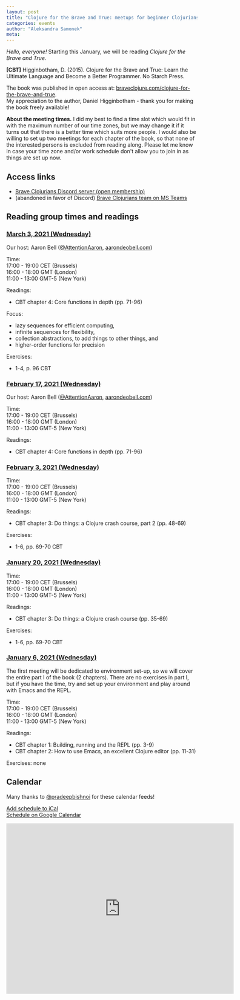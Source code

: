 ```yaml
---
layout: post
title: "Clojure for the Brave and True: meetups for beginner Clojurians"
categories: events 
author: "Aleksandra Samonek"
meta: 
---
```


<i>Hello, everyone!</i> Starting this January, we will be reading <i>Clojure for the Brave and True</i>.

<b>[CBT]</b> Higginbotham, D. (2015). Clojure for the Brave and True: Learn the Ultimate Language and Become a Better Programmer. No Starch Press.

The book was published in open access at:
<a href="https://www.braveclojure.com/clojure-for-the-brave-and-true/">braveclojure.com/clojure-for-the-brave-and-true</a>. <br>
My appreciation to the author, Daniel Higginbotham - thank you for making the book freely available!

<b>About the meeting times.</b> I did my best to find a time slot which would fit in with the maximum number of our time zones, but we may change it if it turns out that there is a better time which suits more people. I would also be willing to set up two meetings for each chapter of the book, so that none of the interested persons is excluded from reading along. Please let me know in case your time zone and/or work schedule don't allow you to join in as things are set up now.

## Access links

- <a href="https://discord.gg/9tQpxzz99T">Brave Clojurians Discord server (open membership)</a>  
- (abandoned in favor of Discord) <a href="https://teams.microsoft.com/l/team/19%3a97a02589db2742f296e5af7715b9e50d%40thread.tacv2/conversations?groupId=2a3d4d2a-2c8d-416c-a6fe-003882aec9c9&tenantId=eb0e26eb-bfbe-47d2-9e90-ebd2426dbceb">Brave Clojurians team on MS Teams</a>  


## Reading group times and readings

### <u>March 3, 2021 (Wednesday)</u>

Our host: Aaron Bell (<a href="https://twitter.com/AttentionAaron">@AttentionAaron</a>, <a href="https://aarondeobell.com/">aarondeobell.com</a>)

Time:<br>
17:00 - 19:00 CET (Brussels)<br>
16:00 - 18:00 GMT (London)<br>
11:00 - 13:00 GMT-5 (New York)<br>

Readings:
- CBT chapter 4: Core functions in depth (pp. 71-96)  

Focus:
- lazy sequences for efficient computing,  
- infinite sequences for flexibility,  
- collection abstractions, to add things to other things, and  
- higher-order functions for precision  

Exercises:
- 1-4, p. 96 CBT 

### <u>February 17, 2021 (Wednesday)</u>

Our host: Aaron Bell (<a href="https://twitter.com/AttentionAaron">@AttentionAaron</a>, <a href="https://aarondeobell.com/">aarondeobell.com</a>)

Time:<br>
17:00 - 19:00 CET (Brussels)<br>
16:00 - 18:00 GMT (London)<br>
11:00 - 13:00 GMT-5 (New York)<br>

Readings:
- CBT chapter 4: Core functions in depth (pp. 71-96)   


### <u>February 3, 2021 (Wednesday)</u>

Time:<br>
17:00 - 19:00 CET (Brussels)<br>
16:00 - 18:00 GMT (London)<br>
11:00 - 13:00 GMT-5 (New York)<br>

Readings:
- CBT chapter 3: Do things: a Clojure crash course, part 2 (pp. 48-69)   

Exercises:
- 1-6, pp. 69-70 CBT

### <u>January 20, 2021 (Wednesday)</u>


Time:<br>
17:00 - 19:00 CET (Brussels)<br>
16:00 - 18:00 GMT (London)<br>
11:00 - 13:00 GMT-5 (New York)<br>

Readings:
- CBT chapter 3: Do things: a Clojure crash course (pp. 35-69)   

Exercises:
- 1-6, pp. 69-70 CBT 

### <u>January 6, 2021 (Wednesday)</u>

The first meeting will be dedicated to environment set-up, so we will cover the entire part I of the book (2 chapters). There are no exercises in part I, but if you have the time, try and set up your environment and play around with Emacs and the REPL.

Time:<br>
17:00 - 19:00 CET (Brussels)<br>
16:00 - 18:00 GMT (London)<br>
11:00 - 13:00 GMT-5 (New York)<br>

Readings:
- CBT chapter 1: Building, running and the REPL (pp. 3-9)  
- CBT chapter 2: How to use Emacs, an excellent Clojure editor (pp. 11-31)  

Exercises: none  

## Calendar

Many thanks to <a href="https://twitter.com/pradeepbishnoi">@pradeepbishnoi</a> for these calendar feeds!

<a href="https://calendar.google.com/calendar/ical/r91io5fcbcg2jpl6ba32qe0ofg%40group.calendar.google.com/public/basic.ics">Add schedule to iCal</a><br>
<a href="https://calendar.google.com/calendar/embed?src=r91io5fcbcg2jpl6ba32qe0ofg%40group.calendar.google.com&ctz=Asia%2FKolkata">Schedule on Google Calendar</a>

<iframe src="https://calendar.google.com/calendar/embed?src=r91io5fcbcg2jpl6ba32qe0ofg%40group.calendar.google.com&ctz=Asia%2FKolkata" style="border: 0" width="600" height="450" frameborder="0" scrolling="no"></iframe>
